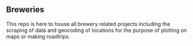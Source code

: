 ## Breweries

This repo is here to house all brewery related projects including the scraping of data and geocoding of locations for the purpose of plotting on maps or making roadtrips.
